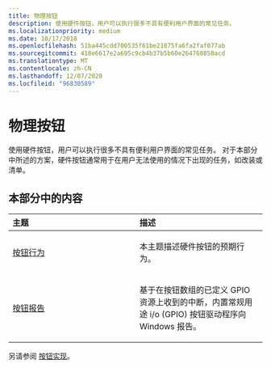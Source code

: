 ```yaml
---
title: 物理按钮
description: 使用硬件按钮，用户可以执行很多不具有便利用户界面的常见任务。
ms.localizationpriority: medium
ms.date: 10/17/2018
ms.openlocfilehash: 51ba445cdd700535f61be21875fa6fa2faf077ab
ms.sourcegitcommit: 418e6617e2a695c9cb4b37b5b60e264760858acd
ms.translationtype: MT
ms.contentlocale: zh-CN
ms.lasthandoff: 12/07/2020
ms.locfileid: "96830589"
---
```

# <a name="physical-buttons"></a>物理按钮


使用硬件按钮，用户可以执行很多不具有便利用户界面的常见任务。 对于本部分中所述的方案，硬件按钮通常用于在用户无法使用的情况下出现的任务，如改装或清单。

## <a name="span-idin_this_sectionspanin-this-section"></a><span id="in_this_section"></span>本部分中的内容


<table>
<colgroup>
<col width="50%" />
<col width="50%" />
</colgroup>
<thead>
<tr class="header">
<th align="left">主题</th>
<th align="left">描述</th>
</tr>
</thead>
<tbody>
<tr class="odd">
<td align="left"><p><a href="button-behavior.md" data-raw-source="[Button behavior](button-behavior.md)">按钮行为</a></p></td>
<td align="left"><p>本主题描述硬件按钮的预期行为。</p></td>
</tr>
<tr class="even">
<td align="left"><p><a href="button-reporting.md" data-raw-source="[Button reporting](button-reporting.md)">按钮报告</a></p></td>
<td align="left"><p>基于在按钮数组的已定义 GPIO 资源上收到的中断，内置常规用途 i/o (GPIO) 按钮驱动程序向 Windows 报告。</p></td>
</tr>
</tbody>
</table>

 

另请参阅 [按钮实现](button-implementation.md)。

 

 




